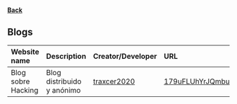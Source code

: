 #### [Back](README.md)
## Blogs
|Website name|Description|Creator/Developer|URL|Alert|
|:-|:-|:-|:-|:-|
|Blog sobre Hacking|Blog distribuido y anónimo|[traxcer2020](http://localhost:43110/Mail.ZeroNetwork.bit/?to=traxcer2020)|[179uFLUhYrJQmbuiZyRyBLaurks3eQW9fB](http://localhost:43110/179uFLUhYrJQmbuiZyRyBLaurks3eQW9fB)||
